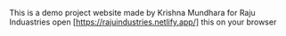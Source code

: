 This is a demo project website made by Krishna Mundhara
for Raju Induastries 
open [https://rajuindustries.netlify.app/] this on your browser
